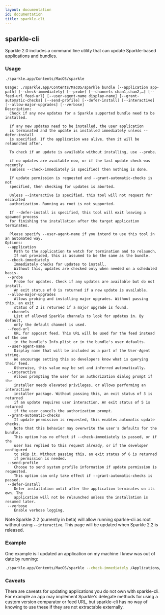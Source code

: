 ```yaml
---
layout: documentation
id: documentation
title: sparkle-cli
---
```


## sparkle-cli

Sparkle 2.0 includes a command line utility that can update Sparkle-based applications and bundles.

### Usage

```
./sparkle.app/Contents/MacOS/sparkle

Usage: ./sparkle.app/Contents/MacOS/sparkle bundle [--application app-path] [--check-immediately] [--probe] [--channels chan1,chan2,…] [--feed-url feed-url] [--user-agent-name display-name] [--grant-automatic-checks] [--send-profile] [--defer-install] [--interactive] [--allow-major-upgrades] [--verbose]
Description:
  Check if any new updates for a Sparkle supported bundle need to be installed.

  If any new updates need to be installed, the user application
  is terminated and the update is installed immediately unless --defer-install
  is specified. If the application was alive, then it will be relaunched after.

  To check if an update is available without installing, use --probe.

  if no updates are available now, or if the last update check was recently
  (unless --check-immediately is specified) then nothing is done.

  If update permission is requested and --grant-automatic-checks is not
  specified, then checking for updates is aborted.

  Unless --interactive is specified, this tool will not request for escalated
  authorization. Running as root is not supported.

  If --defer-install is specified, this tool will exit leaving a spawned process
  for finishing the installation after the target application terminates.

  Please specify --user-agent-name if you intend to use this tool in an automated way.
Options:
 --application
    Path to the application to watch for termination and to relaunch.
    If not provided, this is assumed to be the same as the bundle.
 --check-immediately
    Immediately checks for updates to install.
    Without this, updates are checked only when needed on a scheduled basis.
 --probe
    Probe for updates. Check if any updates are available but do not install.
    An exit status of 0 is returned if a new update is available.
 --allow-major-upgrades
    Allows probing and installing major upgrades. Without passing this, an exit
    status of 2 is returned if a major upgrade is found.
 --channels
    List of allowed Sparkle channels to look for updates in. By default,
    only the default channel is used.
 --feed-url
    URL for appcast feed. This URL will be used for the feed instead of the one
    in the bundle's Info.plist or in the bundle's user defaults.
 --user-agent-name
    Display name that will be included as a part of the User-Agent string.
    We encourage setting this so developers know what is querying their feed.
    Otherwise, this value may be set and inferred automatically.
 --interactive
    Allows prompting the user for an authorization dialog prompt if the
    installer needs elevated privileges, or allows performing an interactive
    installer package. Without passing this, an exit status of 3 is returned
    if an update requires user interaction. An exit status of 5 is returned
    if the user cancels the authorization prompt.
 --grant-automatic-checks
    If update permission is requested, this enables automatic update checks.
    Note that this behavior may overwrite the user's defaults for the bundle.
    This option has no effect if --check-immediately is passed, or if the
    user has replied to this request already, or if the developer configured
    to skip it. Without passing this, an exit status of 6 is returned
    if permission is needed.
 --send-profile
    Choose to send system profile information if update permission is requested.
    This option can only take effect if --grant-automatic-checks is passed.
 --defer-install
    Defer installation until after the application terminates on its own. The
    application will not be relaunched unless the installation is resumed later.
 --verbose
    Enable verbose logging.
```

Note Sparkle 2.2 (currently in beta) will allow running sparkle-cli as root without using `--interactive`. This page will be updated when Sparkle 2.2 is released.

### Example

One example is I updated an application on my machine I knew was out of date by running:

```sh
./sparkle.app/Contents/MacOS/sparkle --check-immediately /Applications/Hex\ Fiend.app/
```

### Caveats

There are caveats for updating applications you do not own with sparkle-cli. For example an app may implement Sparkle's delegate methods for using a custom version comparator or feed URL, but sparkle-cli has no way of knowing to use these if they are not extractable externally.
